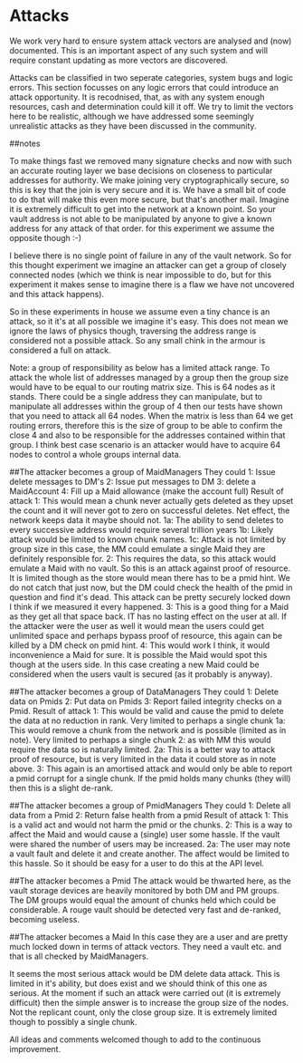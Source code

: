 # Attacks

We work very hard to ensure system attack vectors are analysed and (now) documented. This is an important aspect of any such system and will require constant updating as more vectors are discovered.

Attacks can be classified in two seperate categories, system bugs and logic errors. This section focusses on any logic errors that could introduce an attack opportunity. It is recodnised, that, as with any system enough resources, cash and determination could kill it off. We try to limit the vectors here to be realistic, although we have addressed some seemingly unrealistic attacks as they have been discussed in the community.

##notes

To make things fast we removed many signature checks and now with such an accurate routing layer we base decisions on closeness to particular addresses for authority.  We make joining very cryptographically secure, so this is key that the join is very secure and it is. We have a small bit of code to do that will make this even more secure, but that's another mail. Imagine it is extremely difficult to get into the network at a known point. So your vault address is not able to be manipulated by anyone to give a known address for any attack of that order. for this experiment we assume the opposite though :-)

I believe there is no single point of failure in any of the vault network. So for this thought experiment we imagine an attacker can get a group of closely connected nodes (which we think is near impossible to do, but for this experiment it makes sense to imagine there is a flaw we have not uncovered and this attack happens).

So in these experiments in house we assume even a tiny chance is an attack, so it it's at all possible we imagine it's easy. This does not mean we ignore the laws of physics though, traversing the address range is considered not a possible attack. So any small chink in the armour is considered a full on attack.

Note: a group of responsibility as below has a limited attack range. To attack the whole list of addresses managed by a group then the group size would have to be equal to our routing matrix size. This is 64 nodes as it stands. There could be a single address they can manipulate, but to manipulate all addresses within the group of 4 then our tests have shown that you need to attack all 64 nodes. When the matrix is less than 64 we get routing errors, therefore this is the size of group to be able to confirm the close 4 and also to be responsible for the addresses contained within that group. I think best case scenario is an attacker would have to acquire 64 nodes to control a whole groups internal data.


##The attacker becomes a group of MaidManagers
They could
1: Issue delete messages to DM's
2: Issue put messages to DM
3: delete a MaidAccount
4: Fill up a Maid allowance (make the account full)
Result of attack
1: This would mean a chunk never actually gets deleted as they upset the count and it will never got to zero on successful deletes. Net effect, the network keeps data it maybe should not.
1a: The ability to send deletes to every successive address would require several trillion years
1b: Likely attack would be limited to known chunk names.
1c: Attack is not limited by group size in this case, the MM could emulate a single Maid they are definitely responsible for.
2: This requires the data, so this attack would emulate a Maid with no vault. So this is an attack against proof of resource. It is limited though as the store would mean there has to be a pmid hint. We do not catch that just now, but the DM could check the health of the pmid in question and find it's dead. This attack can be pretty securely locked down I think if we measured it every happened.
3: This is a good thing for a Maid as they get all that space back. IT has no lasting effect on the user at all. If the attacker were the user as well it would mean the users could get unlimited space and perhaps bypass proof of resource, this again can be killed by a DM check on pmid hint.
4: This would work I think, it would inconvenience a Maid for sure. It is possible the Maid would spot this though at the users side. In this case creating a new Maid could be considered when the users vault is secured (as it probably is anyway).


##The attacker becomes a group of DataManagers
They could
1: Delete data on Pmids
2: Put data on Pmids
3: Report failed integrity checks on a Pmid.
Result of attack
1: This would be valid and cause the pmid to delete the data at no reduction in rank. Very limited to perhaps a single chunk
1a: This would remove a chunk from the network and is possible (limited as in note). Very limited to perhaps a single chunk
2: as with MM this would require the data so is naturally limited.
2a: This is a better way to attack proof of resource, but is very limited in the data it could store as in note above.
3: This again is an amortised attack and would only be able to report a pmid corrupt for a single chunk. If the pmid holds many chunks (they will) then this is a slight de-rank.


##The attacker becomes a group of PmidManagers
They could
1: Delete all data from a Pmid
2: Return false health from a pmid
Result of attack
1: This is a valid act and would not harm the pmid or the chunks.
2: This is a way to affect the Maid and would cause a (single) user some hassle. If the vault were shared the number of users may be increased.
2a: The user may note a vault fault and delete it and create another. The affect would be limited to this hassle. So it should be easy for a user to do this at the API level.

##The attacker becomes a Pmid
The attack would be thwarted here, as the vault storage devices are heavily monitored by both DM and PM groups. The DM groups would equal the amount of chunks held which could be considerable. A rouge vault should be detected very fast and de-ranked, becoming useless.


##The attacker becomes a Maid
In this case they are a user and are pretty much locked down in terms of attack vectors. They need a vault etc. and that is all checked by MaidManagers.

It seems the most serious attack would be DM delete data attack. This is limited in it's ability, but does exist and we should think of this one as serious. At the moment if such an attack were carried out (it is extremely difficult) then the simple answer is to increase the group size of the nodes. Not the replicant count, only the close group size. It is extremely limited though to possibly a single chunk.

All ideas and comments welcomed though to add to the continuous improvement.


